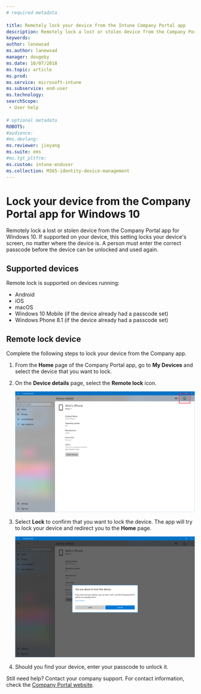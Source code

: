 ```yaml
---
# required metadata

title: Remotely lock your device from the Intune Company Portal app
description: Remotely lock a lost or stolen device from the Company Portal app for Windows 10
keywords:
author: lenewsad
ms.author: lanewsad
manager: dougeby
ms.date: 10/07/2018
ms.topic: article
ms.prod:
ms.service: microsoft-intune
ms.subservice: end-user
ms.technology:
searchScope:
 - User help

# optional metadata
ROBOTS:  
#audience:
#ms.devlang:
ms.reviewer: jieyang
ms.suite: ems
#ms.tgt_pltfrm:
ms.custom: intune-enduser
ms.collection: M365-identity-device-management
---
```


# Lock your device from the Company Portal app for Windows 10

Remotely lock a lost or stolen device from the Company Portal app for Windows 10. If supported on your device, this setting locks your device's screen, no matter where the device is. A person must enter the correct passcode before the device can be unlocked and used again.

## Supported devices

Remote lock is supported on devices running:  

* Android
* iOS
* macOS
* Windows 10 Mobile (if the device already had a passcode set)
* Windows Phone 8.1 (if the device already had a passcode set) 
  
## Remote lock device
Complete the following steps to lock your device from the Company app.  

1. From the **Home** page of the Company Portal app, go to **My Devices** and select the device that you want to lock.

2. On the **Device details** page, select the **Remote lock** icon.  


   ![Screenshot of Company Portal app, Device details page, highlighting Remote lock icon.](./media/1804_remote_lock_Windows_CPapp_05.png)  

3. Select **Lock** to confirm that you want to lock the device. The app will try to lock your device and redirect you to the **Home** page.  


   ![Screenshot of Company Portal app, Device details page, Remote lock confirmation prompt.](./media/1804_remote_lock_Windows_CPapp_06.png)  

4. Should you find your device, enter your passcode to unlock it.  

Still need help? Contact your company support. For contact information, check the [Company Portal website](https://go.microsoft.com/fwlink/?linkid=2010980).
